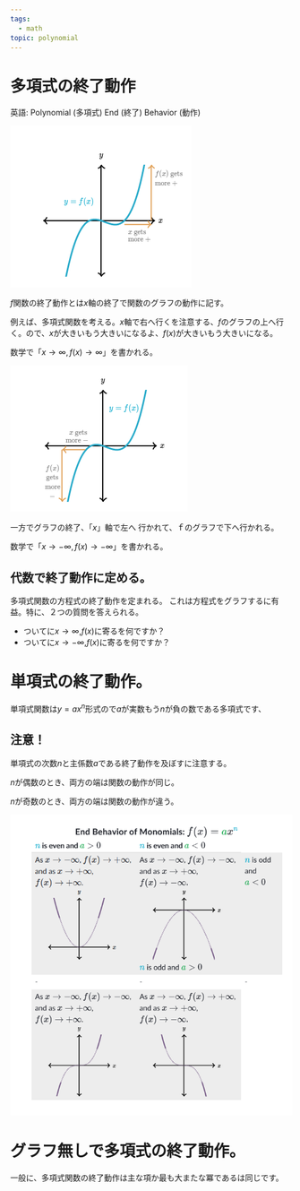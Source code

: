 ```yaml
---
tags:
  - math
topic: polynomial
---
```


# 多項式の終了動作

英語: Polynomial (多項式) End (終了) Behavior (動作)

![20230515-「多項式」終了動作-1.png](20230515-「多項式」終了動作-1.png)

$f$関数の終了動作とは$x$軸の終了で関数のグラフの動作に記す。

例えば、多項式関数を考える。$x$軸で右へ行くを注意する、$f$のグラフの上へ行く。ので、$x$が大きいもう大きいになるよ、$f(x)$が大きいもう大きいになる。

数学で「$x\rightarrow\infty,f(x)\rightarrow\infty$」を書かれる。

![20230515-「多項式」終了動作-2.png](20230515-「多項式」終了動作-2.png)

一方でグラフの終了、「$x$」軸で左へ 行かれて、ｆのグラフで下へ行かれる。

数学で「$x\rightarrow-\infty,f(x)\rightarrow-\infty$」を書かれる。

## 代数で終了動作に定める。

多項式関数の方程式の終了動作を定まれる。
これは方程式をグラフするに有益。特に、２つの質問を答えられる。

- ついてに$x\rightarrow\infty$,$f(x)$に寄るを何ですか？
- ついてに$x\rightarrow-\infty$,$f(x)$に寄るを何ですか？

# 単項式の終了動作。

単項式関数は$y=ax^n$形式ので$a$が実数もう$n$が負の数である多項式です、

## 注意！

単項式の次数$n$と主係数$a$である終了動作を及ぼすに注意する。

$n$が偶数のとき、両方の端は関数の動作が同じ。

$n$が奇数のとき、両方の端は関数の動作が違う。

![20230515-「多項式」終了動作-3.png](20230515-「多項式」終了動作-3.png)

# グラフ無しで多項式の終了動作。

一般に、多項式関数の終了動作は主な項か最も大またな冪であるは同じです。
